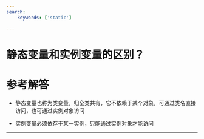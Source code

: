 ```yaml
---
search:
    keywords: ['static']

---
```



# 静态变量和实例变量的区别？

# 参考解答

* 静态变量也称为类变量，归全类共有，它不依赖于某个对象，可通过类名直接访问，也可通过实例对象访问

* 实例变量必须依存于某一实例，只能通过实例对象才能访问

---
